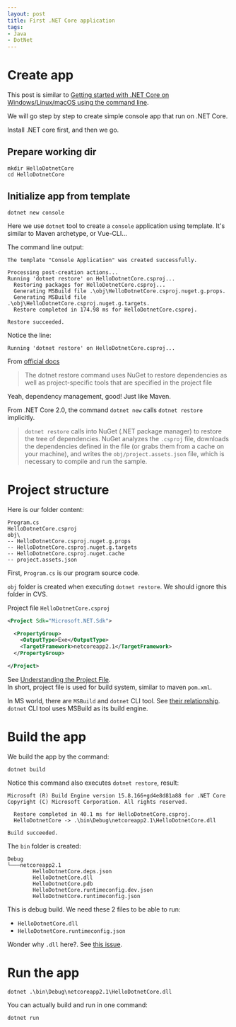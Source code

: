```yaml
---
layout: post
title: First .NET Core application
tags:
- Java
- DotNet
---
```


# Create app

This post is similar to [Getting started with .NET Core on Windows/Linux/macOS using the command line](https://docs.microsoft.com/en-us/dotnet/core/tutorials/using-with-xplat-cli).

We will go step by step to create simple console app that run on .NET Core.

Install .NET core first, and then we go.

## Prepare working dir
```
mkdir HelloDotnetCore
cd HelloDotnetCore
```

## Initialize app from template
```
dotnet new console
```
Here we use `dotnet` tool to create a `console` application using template. It's similar to
Maven archetype, or Vue-CLI...

The command line output:
```
The template "Console Application" was created successfully.

Processing post-creation actions...
Running 'dotnet restore' on HelloDotnetCore.csproj...
  Restoring packages for HelloDotnetCore.csproj...
  Generating MSBuild file .\obj\HelloDotnetCore.csproj.nuget.g.props.
  Generating MSBuild file .\obj\HelloDotnetCore.csproj.nuget.g.targets.
  Restore completed in 174.98 ms for HelloDotnetCore.csproj.

Restore succeeded.
```

Notice the line:
```
Running 'dotnet restore' on HelloDotnetCore.csproj...
```
From [official docs](https://docs.microsoft.com/en-us/dotnet/core/tools/dotnet-restore?tabs=netcore2x)
> The dotnet restore command uses NuGet to restore dependencies as well as project-specific tools that are specified in the project file

Yeah, dependency management, good! Just like Maven.  

From .NET Core 2.0, the command `dotnet new` calls `dotnet restore` implicitly.  

> `dotnet restore` calls into NuGet (.NET package manager) to restore the tree of dependencies.
NuGet analyzes the `.csproj` file, downloads the dependencies defined in the file (or grabs
them from a cache on your machine), and writes the `obj/project.assets.json` file, which is
necessary to compile and run the sample.

# Project structure

Here is our folder content:
```
Program.cs
HelloDotnetCore.csproj
obj\
-- HelloDotnetCore.csproj.nuget.g.props
-- HelloDotnetCore.csproj.nuget.g.targets
-- HelloDotnetCore.csproj.nuget.cache
-- project.assets.json
```

First, `Program.cs` is our program source code.

`obj` folder is created when executing `dotnet restore`. We should ignore this folder in CVS.

Project file `HelloDotnetCore.csproj`

```xml
<Project Sdk="Microsoft.NET.Sdk">

  <PropertyGroup>
    <OutputType>Exe</OutputType>
    <TargetFramework>netcoreapp2.1</TargetFramework>
  </PropertyGroup>

</Project>
```
See [Understanding the Project File](https://docs.microsoft.com/en-us/aspnet/web-forms/overview/deployment/web-deployment-in-the-enterprise/understanding-the-project-file).  
In short, project file is used for build system, similar to maven `pom.xml`.

In MS world, there are `MSBuild` and `dotnet` CLI tool. See [their relationship](https://stackoverflow.com/questions/43422488/relationship-between-the-dotnet-cli-and-the-new-vs2017-msbuild).  
`dotnet` CLI tool uses MSBuild as its build engine.

# Build the app

We build the app by the command:
```
dotnet build
```
Notice this command also executes `dotnet restore`, result:
```
Microsoft (R) Build Engine version 15.8.166+gd4e8d81a88 for .NET Core
Copyright (C) Microsoft Corporation. All rights reserved.

  Restore completed in 40.1 ms for HelloDotnetCore.csproj.
  HelloDotnetCore -> .\bin\Debug\netcoreapp2.1\HelloDotnetCore.dll

Build succeeded.
```

The `bin` folder is created:
```
Debug
└───netcoreapp2.1
        HelloDotnetCore.deps.json
        HelloDotnetCore.dll
        HelloDotnetCore.pdb
        HelloDotnetCore.runtimeconfig.dev.json
        HelloDotnetCore.runtimeconfig.json
```
This is debug build. We need these 2 files to be able to run:

- `HelloDotnetCore.dll`
- `HelloDotnetCore.runtimeconfig.json`

Wonder why `.dll` here?. See [this issue](https://github.com/dotnet/cli/issues/6237).

# Run the app

```
dotnet .\bin\Debug\netcoreapp2.1\HelloDotnetCore.dll
```

You can actually build and run in one command:
```
dotnet run
```
